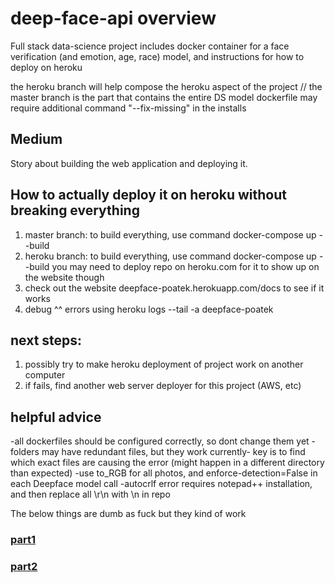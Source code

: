 # deep-face-api overview
Full stack data-science project
includes docker container for a face verification (and emotion, age, race)
model, and instructions for how to deploy on heroku

the heroku branch will help compose the heroku aspect of the project //
the master branch is the part that contains the entire DS model 
dockerfile may require additional command "--fix-missing" in the installs

## Medium
Story about building the web application and deploying it.

## How to actually deploy it on heroku  without breaking everything
1. master branch: to build everything, use command docker-compose up --build
2. heroku branch: to build everything, use command docker-compose up --build
   you may need to deploy repo on heroku.com for it to show up on the website though
3. check out the website deepface-poatek.herokuapp.com/docs to see if it works
4. debug ^^ errors using heroku logs --tail -a deepface-poatek

## next steps: 
1. possibly try to make heroku deployment of project work on another computer 
2. if fails, find another web server deployer for this project (AWS, etc)

## helpful advice
-all dockerfiles should be configured correctly, so dont change them yet
-folders may have redundant files, but they work currently- key is to find which 
     exact files are causing the error (might happen in a different directory than expected)
-use to_RGB for all photos, and enforce-detection=False in each Deepface model call
-autocrlf error requires notepad++ installation, and then replace all \r\n with \n in repo


The below things are dumb as fuck but they kind of work
### [part1](https://medium.com/@sdamoosavi/deploy-deepface-model-fastapi-develop-2e33374db6f2)
### [part2](https://medium.com/@sdamoosavi/deploy-deepface-model-fastapi-heroku-deployment-8e007e72c455)
